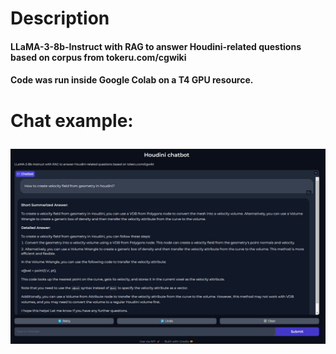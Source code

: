 <h1>Description
  
<h4>LLaMA-3-8b-Instruct with RAG to answer Houdini-related questions based on corpus from tokeru.com/cgwiki

<h4>Code was run inside Google Colab on a T4 GPU resource.

<h1>Chat example: 

![Model](https://github.com/bbnko/Houdini_LLaMA_3_RAG/blob/main/llama_rag_app_example.jpg)
